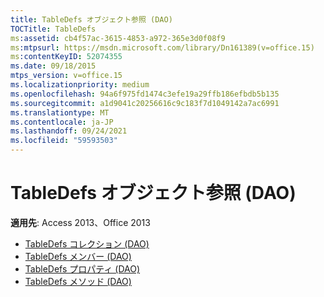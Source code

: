 ```yaml
---
title: TableDefs オブジェクト参照 (DAO)
TOCTitle: TableDefs
ms:assetid: cb4f57ac-3615-4853-a972-365e3d0f08f9
ms:mtpsurl: https://msdn.microsoft.com/library/Dn161389(v=office.15)
ms:contentKeyID: 52074355
ms.date: 09/18/2015
mtps_version: v=office.15
ms.localizationpriority: medium
ms.openlocfilehash: 94a6f975fd1474c3efe19a29ffb186efbdb5b135
ms.sourcegitcommit: a1d9041c20256616c9c183f7d1049142a7ac6991
ms.translationtype: MT
ms.contentlocale: ja-JP
ms.lasthandoff: 09/24/2021
ms.locfileid: "59593503"
---
```

# <a name="tabledefs-object-reference-dao"></a>TableDefs オブジェクト参照 (DAO)

**適用先**: Access 2013、Office 2013

- [TableDefs コレクション (DAO)](tabledefs-collection-dao.md)
- [TableDefs メンバー (DAO)](tabledefs-members-dao.md)
- [TableDefs プロパティ (DAO)](tabledefs-properties-dao.md)
- [TableDefs メソッド (DAO)](tabledefs-methods-dao.md)

